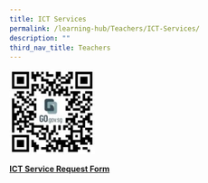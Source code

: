 ```yaml
---
title: ICT Services
permalink: /learning-hub/Teachers/ICT-Services/
description: ""
third_nav_title: Teachers
---
```

<img style="width:30%;height:50%" src="/images/Learning%20Hub/Teachers/ICT%20services/WhatsApp-Image-2019-12-1-150x150.jpeg">

**[ICT Service Request Form](http://docs.google.com/forms/d/e/1FAIpQLSdpWKNRRwKRYzIJxmjqRQquaVvZ0lw1ROVFdEYK9mEkDMv6yg/viewform?usp=sf_link)**